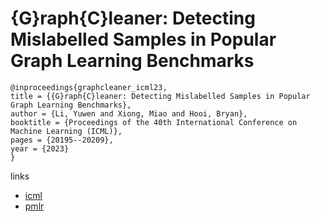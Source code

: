 # {G}raph{C}leaner: Detecting Mislabelled Samples in Popular Graph Learning Benchmarks

```
@inproceedings{graphcleaner_icml23,
title = {{G}raph{C}leaner: Detecting Mislabelled Samples in Popular Graph Learning Benchmarks},
author = {Li, Yuwen and Xiong, Miao and Hooi, Bryan},
booktitle = {Proceedings of the 40th International Conference on Machine Learning (ICML)},
pages = {20195--20209},
year = {2023}
}
```

links
- [icml](https://icml.cc/Conferences/2023/Schedule?showEvent=24256)
- [pmlr](https://proceedings.mlr.press/v202/li23ai.html)
